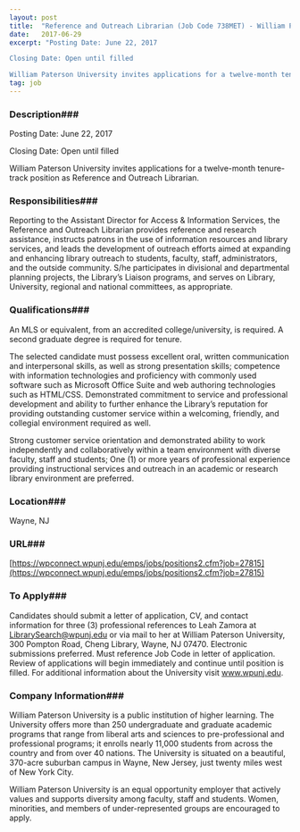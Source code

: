 ```yaml
---
layout: post
title:  "Reference and Outreach Librarian (Job Code 738MET) - William Paterson University"
date:   2017-06-29
excerpt: "Posting Date: June 22, 2017

Closing Date: Open until filled

William Paterson University invites applications for a twelve-month tenure-track position as Reference and Outreach Librarian. "
tag: job
---
```


### Description###

Posting Date: June 22, 2017

Closing Date: Open until filled

William Paterson University invites applications for a twelve-month tenure-track position as Reference and Outreach Librarian. 


### Responsibilities###

Reporting to the Assistant Director for Access & Information Services, the Reference and Outreach Librarian provides reference and research assistance, instructs patrons in the use of information resources and library services, and leads the development of outreach efforts aimed at expanding and enhancing library outreach to students, faculty, staff, administrators, and the outside community. S/he participates in divisional and departmental planning projects, the Library’s Liaison programs, and serves on Library, University, regional and national committees, as appropriate.


### Qualifications###

An MLS or equivalent, from an accredited college/university, is required. A second graduate degree is required for tenure.

The selected candidate must possess excellent oral, written communication and interpersonal skills, as well as strong presentation skills; competence with information technologies and proficiency with commonly used software such as Microsoft Office Suite and web authoring technologies such as HTML/CSS. Demonstrated commitment to service and professional development and ability to further enhance the Library’s reputation for providing outstanding customer service within a welcoming, friendly, and collegial environment required as well.

Strong customer service orientation and demonstrated ability to work independently and collaboratively within a team environment with diverse faculty, staff and students; One (1) or more years of professional experience providing instructional services and outreach in an academic or research library environment are preferred.




### Location###

Wayne, NJ


### URL###

[https://wpconnect.wpunj.edu/emps/jobs/positions2.cfm?job=27815](https://wpconnect.wpunj.edu/emps/jobs/positions2.cfm?job=27815)

### To Apply###

Candidates should submit a letter of application, CV, and contact information for three (3) professional references to Leah Zamora at LibrarySearch@wpunj.edu or via mail to her at William Paterson University, 300 Pompton Road, Cheng Library, Wayne, NJ  07470. Electronic submissions preferred. Must reference Job Code in letter of application. Review of applications will begin immediately and continue until position is filled.  For additional information about the University visit www.wpunj.edu.


### Company Information###

William Paterson University is a public institution of higher learning. The University offers more than 250 undergraduate and graduate academic programs that range from liberal arts and sciences to pre-professional and professional programs; it enrolls nearly 11,000 students from across the country and from over 40 nations. The University is situated on a beautiful, 370-acre suburban campus in Wayne, New Jersey, just twenty miles west of New York City.


William Paterson University is an equal opportunity employer that actively values and supports diversity among faculty, staff and students. Women, minorities, and members of under-represented groups are encouraged to apply.



